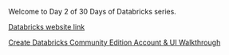 Welcome to Day 2 of 30 Days of Databricks series.  

[Databricks website link](https://www.databricks.com/)  

[Create Databricks Community Edition Account & UI Walkthrough](https://youtu.be/a8gsJG2lUP8?si=3eVG7-Z2vKmjYJUt)
